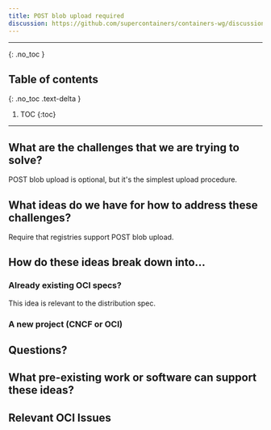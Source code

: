 ```yaml
---
title: POST blob upload required
discussion: https://github.com/supercontainers/containers-wg/discussions/24
---
```


---

{: .no_toc }

## Table of contents
{: .no_toc .text-delta }

1. TOC
{:toc}

---

## What are the challenges that we are trying to solve?

POST blob upload is optional, but it's the simplest upload procedure.

## What ideas do we have for how to address these challenges?

Require that registries support POST blob upload.


## How do these ideas break down into...

### Already existing OCI specs?

This idea is relevant to the distribution spec.

### A new project (CNCF or OCI)


## Questions?


## What pre-existing work or software can support these ideas?

## Relevant OCI Issues
